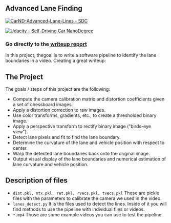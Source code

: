 ## Advanced Lane Finding
[![CarND-Advanced-Lane-Lines - SDC](http://i.makeagif.com/media/7-03-2017/V3jAEf.gif)](https://youtu.be/Wcl3YkgNxVg)

[![Udacity - Self-Driving Car NanoDegree](https://s3.amazonaws.com/udacity-sdc/github/shield-carnd.svg)](http://www.udacity.com/drive)

### Go directly to the [writeup report](https://github.com/sorny92/CarND-Advanced-Lane-Lines/blob/master/writeup.md)

In this project, thegoal is to write a software pipeline to identify the lane boundaries in a video.
Creating a great writeup:


The Project
---

The goals / steps of this project are the following:

* Compute the camera calibration matrix and distortion coefficients given a set of chessboard images.
* Apply a distortion correction to raw images.
* Use color transforms, gradients, etc., to create a thresholded binary image.
* Apply a perspective transform to rectify binary image ("birds-eye view").
* Detect lane pixels and fit to find the lane boundary.
* Determine the curvature of the lane and vehicle position with respect to center.
* Warp the detected lane boundaries back onto the original image.
* Output visual display of the lane boundaries and numerical estimation of lane curvature and vehicle position.

Description of files
---

* `dist.pkl, mtx.pkl, ret.pkl, rvecs.pkl, tvecs.pkl` Those are pickle files with the parameters to calibrate the camera we used in the video.
* `lanes_detect.py` It is the files used to detect the lines. Inside of it you will find methods to use the pipeline with individual files or videos.
* `*.mp4` Those are some example videos you can use to test the pipeline.
